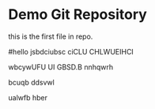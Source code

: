 # Demo Git Repository 

this is the first file in  repo.

#hello
jsbdciubsc
ciCLU CHLWUEIHCI 

wbcywUFU UI GBSD.B nnhqwrh	

bcuqb ddsvwl 

ualwfb
hber

